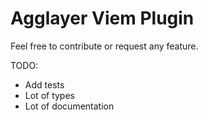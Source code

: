 # Agglayer Viem Plugin

Feel free to contribute or request any feature.

TODO:

-   Add tests
-   Lot of types
-   Lot of documentation
